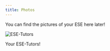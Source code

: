```yaml
---
title: Photos
---
```


You can find the pictures of your ESE here later!

![ESE-Tutors](../img/tutoren{{site.year}}.jpg)

Your ESE-Tutors!
